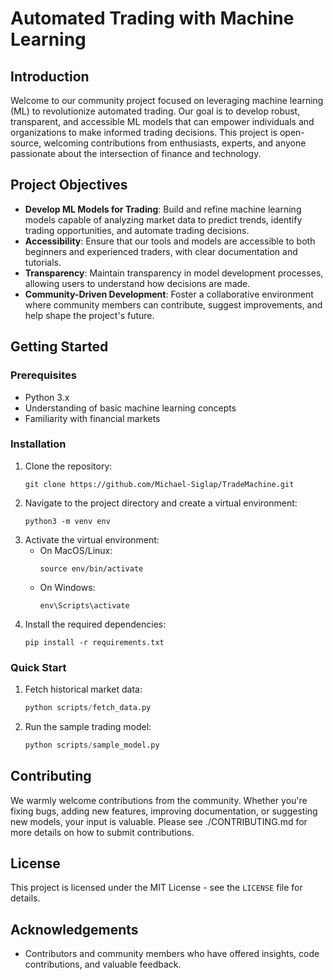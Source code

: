 # Automated Trading with Machine Learning

## Introduction

Welcome to our community project focused on leveraging machine learning (ML) to revolutionize automated trading. Our goal is to develop robust, transparent, and accessible ML models that can empower individuals and organizations to make informed trading decisions. This project is open-source, welcoming contributions from enthusiasts, experts, and anyone passionate about the intersection of finance and technology.

## Project Objectives

- **Develop ML Models for Trading**: Build and refine machine learning models capable of analyzing market data to predict trends, identify trading opportunities, and automate trading decisions.
- **Accessibility**: Ensure that our tools and models are accessible to both beginners and experienced traders, with clear documentation and tutorials.
- **Transparency**: Maintain transparency in model development processes, allowing users to understand how decisions are made.
- **Community-Driven Development**: Foster a collaborative environment where community members can contribute, suggest improvements, and help shape the project's future.

## Getting Started

### Prerequisites

- Python 3.x
- Understanding of basic machine learning concepts
- Familiarity with financial markets

### Installation

1. Clone the repository:
   ```
   git clone https://github.com/Michael-Siglap/TradeMachine.git
   ```
2. Navigate to the project directory and create a virtual environment:
   ```
   python3 -m venv env
   ```
3. Activate the virtual environment:
   - On MacOS/Linux:
     ```
     source env/bin/activate
     ```
   - On Windows:
     ```
     env\Scripts\activate
     ```
4. Install the required dependencies:
   ```
   pip install -r requirements.txt
   ```

### Quick Start

1. Fetch historical market data:
   ```python
   python scripts/fetch_data.py
   ```
2. Run the sample trading model:
   ```python
   python scripts/sample_model.py
   ```

## Contributing

We warmly welcome contributions from the community. Whether you're fixing bugs, adding new features, improving documentation, or suggesting new models, your input is valuable. Please see ./CONTRIBUTING.md for more details on how to submit contributions.

## License

This project is licensed under the MIT License - see the `LICENSE` file for details.

## Acknowledgements

- Contributors and community members who have offered insights, code contributions, and valuable feedback.
